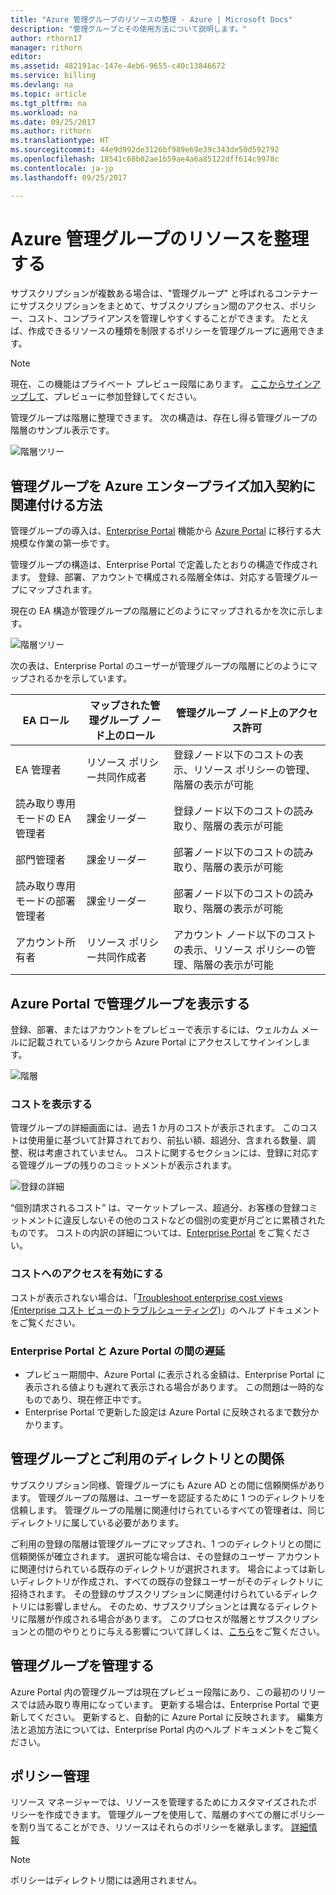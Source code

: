 ```yaml
---
title: "Azure 管理グループのリソースの整理 - Azure | Microsoft Docs"
description: "管理グループとその使用方法について説明します。"
author: rthorn17
manager: rithorn
editor: 
ms.assetid: 482191ac-147e-4eb6-9655-c40c13846672
ms.service: billing
ms.devlang: na
ms.topic: article
ms.tgt_pltfrm: na
ms.workload: na
ms.date: 09/25/2017
ms.author: rithorn
ms.translationtype: HT
ms.sourcegitcommit: 44e9d992de3126bf989e69e39c343de50d592792
ms.openlocfilehash: 18541c68b02ae1b59ae4a6a85122dff614c9978c
ms.contentlocale: ja-jp
ms.lasthandoff: 09/25/2017

---
```



# <a name="organize-your-resources-with-azure-management-groups"></a>Azure 管理グループのリソースを整理する 

サブスクリプションが複数ある場合は、"管理グループ" と呼ばれるコンテナーにサブスクリプションをまとめて、サブスクリプション間のアクセス、ポリシー、コスト、コンプライアンスを管理しやすくすることができます。 たとえば、作成できるリソースの種類を制限するポリシーを管理グループに適用できます。

> [!Note]
> 現在、この機能はプライベート プレビュー段階にあります。 [ここからサインアップして](https://aka.ms/MGPreviewSignup)、プレビューに参加登録してください。   
 


管理グループは階層に整理できます。 次の構造は、存在し得る管理グループの階層のサンプル表示です。


![階層ツリー](media/billing-enterprise-mgmt-groups/tree.png)



## <a name="how-management-groups-are-related-to-your-azure-enterprise-enrollment"></a>管理グループを Azure エンタープライズ加入契約に関連付ける方法

管理グループの導入は、[Enterprise Portal](https://ea.azure.com) 機能から [Azure Portal](https://portal.azure.com) に移行する大規模な作業の第一歩です。

管理グループの構造は、Enterprise Portal で定義したとおりの構造で作成されます。 登録、部署、アカウントで構成される階層全体は、対応する管理グループにマップされます。 

現在の EA 構造が管理グループの階層にどのようにマップされるかを次に示します。 

![階層ツリー](media/billing-enterprise-mgmt-groups/tree2.png)

次の表は、Enterprise Portal のユーザーが管理グループの階層にどのようにマップされるかを示しています。

|    EA ロール                                       |    マップされた管理グループ ノード上のロール    |    管理グループ ノード上のアクセス許可                                                          |
|--------------------------------------------------|--------------------------------------------------|----------------------------------------------------------------------------------------------------|
|    EA 管理者                              |    リソース ポリシー共同作成者                   |    登録ノード以下のコストの表示、リソース ポリシーの管理、階層の表示が可能    |
|    読み取り専用モードの EA 管理者            |    課金リーダー                                |    登録ノード以下のコストの読み取り、階層の表示が可能                              |
|    部門管理者                      |    課金リーダー                                |    部署ノード以下のコストの読み取り、階層の表示が可能                                 |
|    読み取り専用モードの部署管理者    |    課金リーダー                                |    部署ノード以下のコストの読み取り、階層の表示が可能                                 |
|    アカウント所有者                                 |    リソース ポリシー共同作成者                   |    アカウント ノード以下のコストの表示、リソース ポリシーの管理、階層の表示が可能       |




## <a name="view-management-groups-in-the-azure-portal"></a>Azure Portal で管理グループを表示する

登録、部署、またはアカウントをプレビューで表示するには、ウェルカム メールに記載されているリンクから Azure Portal にアクセスしてサインインします。   

![階層](media/billing-enterprise-mgmt-groups/hierarchy.png)

### <a name="viewing-costs"></a>コストを表示する 
管理グループの詳細画面には、過去 1 か月のコストが表示されます。 このコストは使用量に基づいて計算されており、前払い額、超過分、含まれる数量、調整、税は考慮されていません。 コストに関するセクションには、登録に対応する管理グループの残りのコミットメントが表示されます。  

![登録の詳細](media/billing-enterprise-mgmt-groups/enrollment.png)

 “個別請求されるコスト” は、マーケットプレース、超過分、お客様の登録コミットメントに違反しないその他のコストなどの個別の変更が月ごとに累積されたものです。  コストの内訳の詳細については、[Enterprise Portal](https://ea.azure.com) をご覧ください。 

### <a name="enabling-access-to-costs"></a>コストへのアクセスを有効にする
コストが表示されない場合は、「[Troubleshoot enterprise cost views (Enterprise コスト ビューのトラブルシューティング)](https://aka.ms/enableazurecosts)」のヘルプ ドキュメントをご覧ください。  

### <a name="delays-between-the-enterprise-portal-and-azure-portal"></a>Enterprise Portal と Azure Portal の間の遅延 
* プレビュー期間中、Azure Portal に表示される金額は、Enterprise Portal に表示される値よりも遅れて表示される場合があります。 この問題は一時的なものであり、現在修正中です。
* Enterprise Portal で更新した設定は Azure Portal に反映されるまで数分かかります。 

## <a name="management-groups-have-a-relationship-with-your-directory"></a>管理グループとご利用のディレクトリとの関係   
サブスクリプション同様、管理グループにも Azure AD との間に信頼関係があります。 管理グループの階層は、ユーザーを認証するために 1 つのディレクトリを信頼します。 管理グループの階層に関連付けられているすべての管理者は、同じディレクトリに属している必要があります。 

ご利用の登録の階層は管理グループにマップされ、1 つのディレクトリとの間に信頼関係が確立されます。 選択可能な場合は、その登録のユーザー アカウントに関連付けられている既存のディレクトリが選択されます。 場合によっては新しいディレクトリが作成され、すべての既存の登録ユーザーがそのディレクトリに招待されます。 その登録のサブスクリプションに関連付けられているディレクトリには影響しません。 そのため、サブスクリプションとは異なるディレクトリに階層が作成される場合があります。 このプロセスが階層とサブスクリプションとの間のやりとりに与える影響について詳しくは、[こちら](billing-enterprise-mgmt-grp-find.md)をご覧ください。

## <a name="administering-your-management-groups"></a>管理グループを管理する
Azure Portal 内の管理グループは現在プレビュー段階にあり、この最初のリリースでは読み取り専用になっています。 更新する場合は、Enterprise Portal で更新してください。 更新すると、自動的に Azure Portal に反映されます。 編集方法と追加方法については、Enterprise Portal 内のヘルプ ドキュメントをご覧ください。   

## <a name="policy-management"></a>ポリシー管理
リソース マネージャーでは、リソースを管理するためにカスタマイズされたポリシーを作成できます。 管理グループを使用して、階層のすべての層にポリシーを割り当てることができ、リソースはそれらのポリシーを継承します。  [詳細情報](https://go.microsoft.com/fwlink/?linkid=858942)

> [!Note]
> ポリシーはディレクトリ間には適用されません。 




